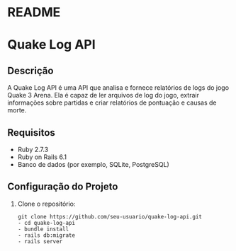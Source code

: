 # README

# Quake Log API

## Descrição
A Quake Log API é uma API que analisa e fornece relatórios de logs do jogo Quake 3 Arena. Ela é capaz de ler arquivos de log do jogo, extrair informações sobre partidas e criar relatórios de pontuação e causas de morte.

## Requisitos
- Ruby 2.7.3
- Ruby on Rails 6.1
- Banco de dados (por exemplo, SQLite, PostgreSQL)

## Configuração do Projeto
1. Clone o repositório:
   ```shell
   git clone https://github.com/seu-usuario/quake-log-api.git
   - cd quake-log-api
   - bundle install
   - rails db:migrate
   - rails server
